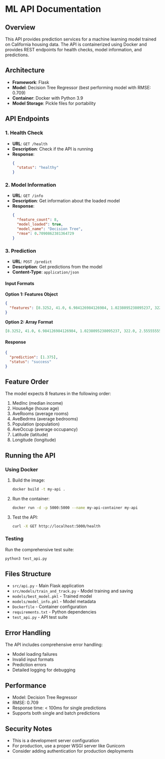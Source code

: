 # ML API Documentation

## Overview
This API provides prediction services for a machine learning model trained on California housing data. The API is containerized using Docker and provides REST endpoints for health checks, model information, and predictions.

## Architecture
- **Framework**: Flask
- **Model**: Decision Tree Regressor (best performing model with RMSE: 0.709)
- **Container**: Docker with Python 3.9
- **Model Storage**: Pickle files for portability

## API Endpoints

### 1. Health Check
- **URL**: `GET /health`
- **Description**: Check if the API is running
- **Response**: 
  ```json
  {
    "status": "healthy"
  }
  ```

### 2. Model Information
- **URL**: `GET /info`
- **Description**: Get information about the loaded model
- **Response**:
  ```json
  {
    "feature_count": 8,
    "model_loaded": true,
    "model_name": "Decision Tree",
    "rmse": 0.7090862381364729
  }
  ```

### 3. Prediction
- **URL**: `POST /predict`
- **Description**: Get predictions from the model
- **Content-Type**: `application/json`

#### Input Formats

**Option 1: Features Object**
```json
{
  "features": [8.3252, 41.0, 6.984126984126984, 1.0238095238095237, 322.0, 2.5555555555555554, 37.88, -122.23]
}
```

**Option 2: Array Format**
```json
[8.3252, 41.0, 6.984126984126984, 1.0238095238095237, 322.0, 2.5555555555555554, 37.88, -122.23]
```

#### Response
```json
{
  "prediction": [1.375],
  "status": "success"
}
```

## Feature Order
The model expects 8 features in the following order:
1. MedInc (median income)
2. HouseAge (house age)
3. AveRooms (average rooms)
4. AveBedrms (average bedrooms)
5. Population (population)
6. AveOccup (average occupancy)
7. Latitude (latitude)
8. Longitude (longitude)

## Running the API

### Using Docker
1. Build the image:
   ```bash
   docker build -t my-api .
   ```

2. Run the container:
   ```bash
   docker run -d -p 5000:5000 --name my-api-container my-api
   ```

3. Test the API:
   ```bash
   curl -X GET http://localhost:5000/health
   ```

### Testing
Run the comprehensive test suite:
```bash
python3 test_api.py
```

## Files Structure
- `src/api.py` - Main Flask application
- `src/models/train_and_track.py` - Model training and saving
- `models/best_model.pkl` - Trained model
- `models/model_info.pkl` - Model metadata
- `Dockerfile` - Container configuration
- `requirements.txt` - Python dependencies
- `test_api.py` - API test suite

## Error Handling
The API includes comprehensive error handling:
- Model loading failures
- Invalid input formats
- Prediction errors
- Detailed logging for debugging

## Performance
- Model: Decision Tree Regressor
- RMSE: 0.709
- Response time: < 100ms for single predictions
- Supports both single and batch predictions

## Security Notes
- This is a development server configuration
- For production, use a proper WSGI server like Gunicorn
- Consider adding authentication for production deployments